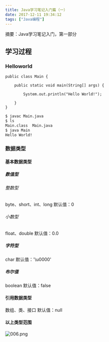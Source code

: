 ```yaml
---
title: Java学习笔记入门篇（一）
date: 2017-12-11 19:34:12
tags: ["Java编程"]
---
```

摘要：Java学习笔记入门，第一部分

<!-- more -->

## 学习过程

### Helloworld

```
public class Main {

    public static void main(String[] args) {

        System.out.println("Hello World!");

    }
}

```

``` bash
$ javac Main.java
$ ls
Main.class  Main.java
$ java Main
Hello World!
```

### 数据类型

#### 基本数据类型

##### 数值型

###### 整数型

byte、short、int、long
默认值：0

###### 小数型

float、double
默认值：0.0

##### 字符型

char
默认值：'\u0000'

##### 布尔值

boolean
默认值：false

#### 引用数据类型

数组、类、接口
默认值：null

#### 以上类型范围

![006.png](006.png)
